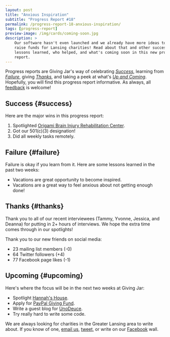 ```yaml
---
layout: post
title: "Anxious Inspiration"
subtitle: "Progress Report #18"
permalink: /progress-report-18-anxious-inspiration/
tags: [progress-report]
preview-image: /img/cards/coming-soon.jpg
description: >
    Our software hasn't even launched and we already have more ideas to help
    raise funds for Lansing charities! Read about that and other successes,
    lessons learned, who helped, and what's coming soon in this new progress
    report.
---
```


Progress reports are Giving Jar's way of celebrating *[Success][1]*, learning from *[Failure][2]*, giving *[Thanks][3]*, and taking a peek at what's *[Up and Coming][4]*. Hopefully, you will find this progress report informative. As always, all [feedback][5] is welcome!

## Success {#success}

Here are the major wins in this progress report:

1. Spotlighted [Origami Brain Injury Rehabilitation Center][8].
2. Got our 501(c)(3) designation!
3. Did all weekly tasks remotely.

## Failure {#failure}

Failure is okay if you learn from it. Here are some lessons learned in the past two weeks:

* Vacations are great opportunity to become inspired.
* Vacations are a great way to feel anxious about not getting enough done!

## Thanks {#thanks}

Thank you to all of our recent interviewees (Tammy, Yvonne, Jessica, and Deanna) for putting in 2+ hours of interviews. We hope the extra time comes through in our spotlights!

Thank you to our new friends on social media:

* 23 mailing list members (-0)
* 64 Twitter followers (+4)
* 77 Facebook page likes (-1)

## Upcoming {#upcoming}

Here's where the focus will be in the next two weeks at Giving Jar:

* Spotlight [Hannah's House][9].
* Apply for [PayPal Giving Fund][10].
* Write a guest blog for [UnoDeuce][11].
* Try really hard to write some code.

We are always looking for charities in the Greater Lansing area to write about. If you know of one, [email us][5], [tweet][6], or write on our [Facebook][7] wall.



[1]: #success "Success Section"
[2]: #failure "Failure Section"
[3]: #thanks "Thanks Section"
[4]: #upcoming "Upcoming Section"
[5]: mailto:hello@givingjar.org "Email Giving Jar"
[6]: https://twitter.com/givingjar "Giving Jar on Twitter"
[7]: https://www.facebook.com/givingjarorg "Giving Jar on Facebook"
[8]: http://blog.givingjar.org/charity-spotlight-origami-rehab/ "Origami Brain Injury Rehabilitation Center Spotlight"
[9]: http://hannahshouselansing.org "Hannah's House Homepage"
[10]: https://www.paypal.com/givingfund/ "PayPal Giving Fund Homepage"
[11]: http://www.unodeuce.com/ "UnoDeuce Multimedia Homepage"
